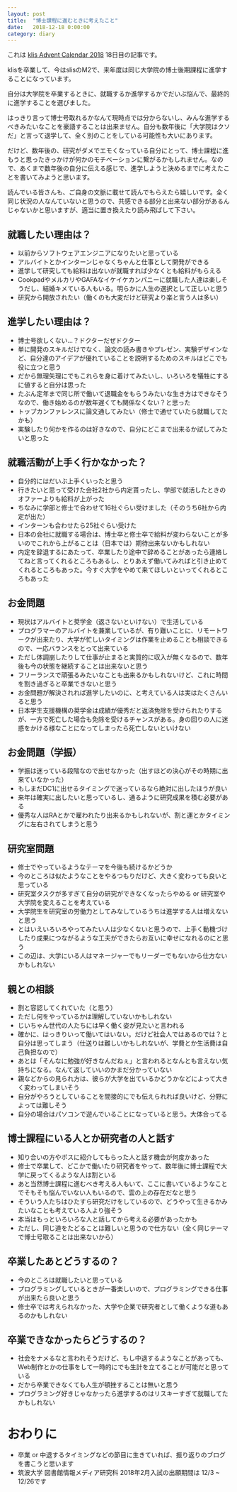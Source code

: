 ```yaml
---
layout: post
title:  "博士課程に進むときに考えたこと"
date:   2018-12-18 0:00:00
category: diary
---
```


これは [klis Advent Calendar 2018](https://adventar.org/calendars/3293) 18日目の記事です。

 klisを卒業して、今はslisのM2で、来年度は同じ大学院の博士後期課程に進学することになっています。

自分は大学院を卒業するときに、就職するか進学するかでだいぶ悩んで、最終的に進学することを選びました。

はっきり言って博士号取れるかなんて現時点では分からないし、みんな進学するべきみたいなことを豪語することは出来ません。自分も数年後に「大学院はクソだ」と言って退学して、全く別のことをしている可能性も大いにあります。

だけど、数年後の、研究がダメでエモくなっている自分にとって、博士課程に進もうと思ったきっかけが何かのモチベーションに繋がるかもしれません。なので、あくまで数年後の自分に伝える感じで、進学しようと決めるまでに考えたことを書いてみようと思います。

読んでいる皆さんも、ご自身の文脈に載せて読んでもらえたら嬉しいです。全く同じ状況の人なんていないと思うので、共感できる部分と出来ない部分があるんじゃないかと思いますが、適当に置き換えたり読み飛ばして下さい。

## 就職したい理由は？
- 以前からソフトウェアエンジニアになりたいと思っている
- アルバイトとかインターンじゃなくちゃんと仕事として開発ができる
- 進学して研究しても給料は出ないが就職すれば少なくとも給料がもらえる
- CookpadやメルカリやGAFAなイケイケカンパニーに就職した人達は楽しそうだし、結婚キメている人もいる。明らかに人生の選択として正しいと思う
- 研究から開放されたい（働くのも大変だけど研究より楽と言う人は多い）

## 進学したい理由は？
- 博士号欲しくない...？ドクターだぜドクター
- 単に開発のスキルだけでなく、論文の読み書きやプレゼン、実験デザインなど、自分達のアイデアが優れていることを説明するためのスキルはどこでも役に立つと思う
- だから無理矢理にでもこれらを身に着けてみたいし、いろいろを犠牲にするに値すると自分は思った
- たぶん定年まで同じ所で働いて退職金をもらうみたいな生き方はできなそうなので、働き始めるのが数年遅くても関係なくない？と思った
- トップカンファレンスに論文通してみたい（修士で通せていたら就職してたかも）
- 実験したり何かを作るのは好きなので、自分にどこまで出来るか試してみたいと思った

## 就職活動が上手く行かなかった？
- 自分的にはだいぶ上手くいったと思う
- 行きたいと思って受けた会社2社から内定貰ったし、学部で就活したときのオファーよりも給料が上がった
- ちなみに学部と修士で合わせて16社ぐらい受けました（そのうち6社から内定が出た）
- インターンも合わせたら25社ぐらい受けた
- 日本の会社に就職する場合は、博士卒と修士卒で給料が変わらないことが多いのでこれから上がることは（日本では）期待出来ないかもしれない
- 内定を辞退するにあたって、卒業したり途中で辞めることがあったら連絡してねと言ってくれるところもあるし、とりあえず働いてみればと引き止めてくれるところもあった。今すぐ大学をやめて来てほしいといってくれるところもあった

## お金問題
- 現状はアルバイトと奨学金（返さないといけない）で生活している
- プログラマーのアルバイトを兼業しているが、有り難いことに、リモートワークが出来たり、大学が忙しいタイミングは作業を止めることも相談できるので、一応バランスをとって出来ている
- ただし体調崩したりして仕事が止まると実質的に収入が無くなるので、数年後も今の状態を継続することは出来ないと思う
- フリーランスで頑張るみたいなことも出来るかもしれないけど、これに時間を割き過ぎると卒業できないと思う
- お金問題が解決されれば進学したいのに、と考えている人は実はたくさんいると思う
- 日本学生支援機構の奨学金は成績が優秀だと返済免除を受けられたりするが、一方で死亡した場合も免除を受けるチャンスがある。身の回りの人に迷惑をかける様なことになってしまったら死亡しないといけない


## お金問題（学振）
- 学振は迷っている段階なので出せなかった（出すほどの決心がその時期に出来ていなかった）
- もしまだDC1に出せるタイミングで迷っているなら絶対に出したほうが良い
- 来年は確実に出したいと思っているし、通るように研究成果を積む必要がある
- 優秀な人はRAとかで雇われたり出来るかもしれないが、割と運とかタイミングに左右されてしまうと思う

## 研究室問題
- 修士でやっているようなテーマを今後も続けるかどうか
- 今のところは似たようなことをやるつもりだけど、大きく変わっても良いと思っている
- 研究室タスクが多すぎて自分の研究ができなくなったらやめる or 研究室や大学院を変えることを考えている
- 大学院生を研究室の労働力としてみなしているうちは進学する人は増えないと思う
- とはいえいろいろやってみたい人は少なくないと思うので、上手く動機づけしたり成果につながるような工夫ができたらお互いに幸せになれるのにと思う
- この辺は、大学にいる人はマネージャーでもリーダーでもないから仕方ないかもしれない

## 親との相談
- 割と容認してくれていた（と思う）
- ただし何をやっているかは理解していないかもしれない
- じいちゃん世代の人たちには早く働く姿が見たいと言われる
- 確かに、はっきりいって働いてはいない。だけど社会人ではあるのでは？と自分は思ってしまう（仕送りは難しいかもしれないが、学費とか生活費は自己負担なので）
- あとは「そんなに勉強が好きなんだねぇ」と言われるとなんとも言えない気持ちになる。なんて返していいのかまだ分かっていない
- 親などからの見られ方は、彼らが大学を出ているかどうかなどによって大きく変わってしまいそう
- 自分がやろうとしていることを間接的にでも伝えられれば良いけど、分野によっては難しそう
- 自分の場合はパソコンで遊んでいることになっていると思う。大体合ってる


## 博士課程にいる人とか研究者の人と話す
- 知り合いの方やボスに紹介してもらった人と話す機会が何度かあった
- 修士で卒業して、どこかで働いたり研究者をやって、数年後に博士課程で大学に戻ってくるような人は割といる
- あと当然博士課程に進むべき考える人もいて、ここに書いているようなことでそもそも悩んでいない人もいるので、雲の上の存在だなと思う
- そういう人たちはひたすら研究だけをしているので、どうやって生きるかみたいなことも考えている人より強そう
- 本当はもっといろいろな人と話してから考える必要があったかも
- ただし、同じ道をたどることは難しいと思うので仕方ない（全く同じテーマで博士号取ることは出来ないから）

## 卒業したあとどうするの？
- 今のところは就職したいと思っている
- プログラミングしているときが一番楽しいので、プログラミングできる仕事が出来たら良いと思う
- 修士卒では考えられなかった、大学や企業で研究者として働くような道もあるのかもしれない


## 卒業できなかったらどうするの？
- 社会をナメるなと言われそうだけど、もし中退するようなことがあっても、Web制作とかの仕事をして一時的にでも生計を立てることが可能だと思っている
- だから卒業できなくても人生が頓挫することは無いと思う
-  プログラミング好きじゃなかったら進学するのはリスキーすぎて就職してたかもしれない

# おわりに
- 卒業 or 中退するタイミングなどの節目に生きていれば、振り返りのブログを書こうと思います
- 筑波大学 図書館情報メディア研究科 2018年2月入試の出願期間は 12/3 ~ 12/26です
